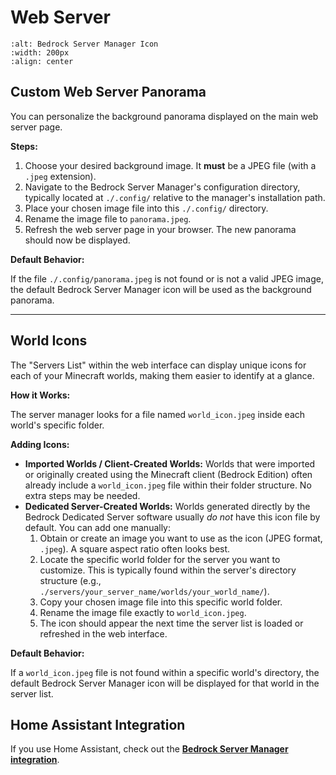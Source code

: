 # Web Server

```{image} https://raw.githubusercontent.com/dmedina559/bedrock-server-manager/main/src/bedrock_server_manager/web/static/image/icon/favicon.svg
:alt: Bedrock Server Manager Icon
:width: 200px
:align: center
```

## Custom Web Server Panorama

You can personalize the background panorama displayed on the main web server page.

**Steps:**

1.  Choose your desired background image. It **must** be a JPEG file (with a `.jpeg` extension).
2.  Navigate to the Bedrock Server Manager's configuration directory, typically located at `./.config/` relative to the manager's installation path.
3.  Place your chosen image file into this `./.config/` directory.
4.  Rename the image file to `panorama.jpeg`.
5.  Refresh the web server page in your browser. The new panorama should now be displayed.

**Default Behavior:**

If the file `./.config/panorama.jpeg` is not found or is not a valid JPEG image, the default Bedrock Server Manager icon will be used as the background panorama.

---

## World Icons

The "Servers List" within the web interface can display unique icons for each of your Minecraft worlds, making them easier to identify at a glance.

**How it Works:**

The server manager looks for a file named `world_icon.jpeg` inside each world's specific folder.

**Adding Icons:**

*   **Imported Worlds / Client-Created Worlds:** Worlds that were imported or originally created using the Minecraft client (Bedrock Edition) often already include a `world_icon.jpeg` file within their folder structure. No extra steps may be needed.
*   **Dedicated Server-Created Worlds:** Worlds generated directly by the Bedrock Dedicated Server software usually *do not* have this icon file by default. You can add one manually:
    1.  Obtain or create an image you want to use as the icon (JPEG format, `.jpeg`). A square aspect ratio often looks best.
    2.  Locate the specific world folder for the server you want to customize. This is typically found within the server's directory structure (e.g., `./servers/your_server_name/worlds/your_world_name/`).
    3.  Copy your chosen image file into this specific world folder.
    4.  Rename the image file exactly to `world_icon.jpeg`.
    5.  The icon should appear the next time the server list is loaded or refreshed in the web interface.

**Default Behavior:**

If a `world_icon.jpeg` file is not found within a specific world's directory, the default Bedrock Server Manager icon will be displayed for that world in the server list.

## Home Assistant Integration

If you use Home Assistant, check out the [**Bedrock Server Manager integration**](https://github.com/DMedina559/bsm-home-assistant-integration).